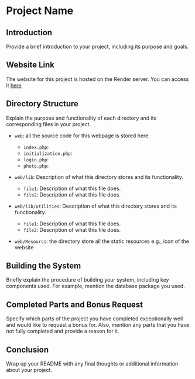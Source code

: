 # Project Name

## Introduction
Provide a brief introduction to your project, including its purpose and goals.

## Website Link
The website for this project is hosted on the Render server. You can access it [here](<https://one155143402-csci4140.onrender.com/index.php>).

## Directory Structure
Explain the purpose and functionality of each directory and its corresponding files in your project.

- `web`: all the source code for this webpage is stored here
  - `index.php`: 
  - `initialization.php`: 
  - `login.php`: 
  - `photo.php`: 

- `web/lib`: Description of what this directory stores and its functionality.
  - `file1`: Description of what this file does.
  - `file2`: Description of what this file does.

- `web/lib/utilities`: Description of what this directory stores and its functionality.
  - `file1`: Description of what this file does.
  - `file2`: Description of what this file does.

- `web/Resourcs`: the directory store all the static resources e.g., icon of the website 

## Building the System
Briefly explain the procedure of building your system, including key components used. For example, mention the database package you used.

## Completed Parts and Bonus Request
Specify which parts of the project you have completed exceptionally well and would like to request a bonus for. Also, mention any parts that you have not fully completed and provide a reason for it.

## Conclusion
Wrap up your README with any final thoughts or additional information about your project.


